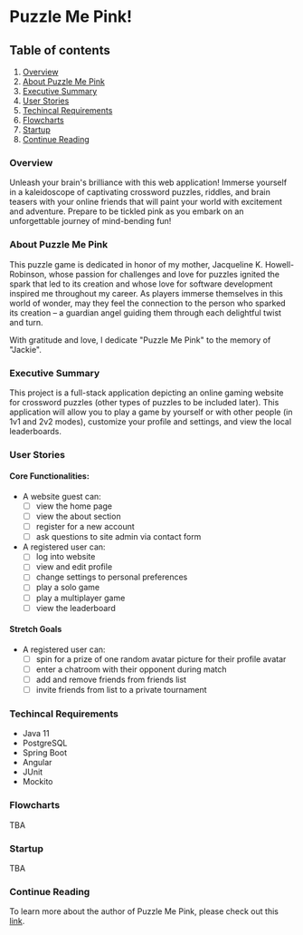 # Puzzle Me Pink!
## Table of contents
1. [Overview](#overview)
2. [About Puzzle Me Pink](#about)
3. [Executive Summary](#summary)
4. [User Stories](#user-stories)
5. [Techincal Requirements](#tech-reqs)
6. [Flowcharts](#charts)
7. [Startup](#startup)
7. [Continue Reading](#resources)

### Overview <a name="overview"></a>
Unleash your brain's brilliance with this web application! Immerse yourself in a kaleidoscope of captivating crossword puzzles, riddles, and brain teasers with your online friends that will paint your world with excitement and adventure. Prepare to be tickled pink as you embark on an unforgettable journey of mind-bending fun!

### About Puzzle Me Pink <a name="about"></a>
This puzzle game is dedicated in honor of my mother, Jacqueline K. Howell-Robinson, whose passion for challenges and love for puzzles ignited the spark that led to its creation and whose love for software development inspired me throughout my career. As players immerse themselves in this world of wonder, may they feel the connection to the person who sparked its creation – a guardian angel guiding them through each delightful twist and turn.

With gratitude and love, I dedicate "Puzzle Me Pink" to the memory of "Jackie".

### Executive Summary <a name="summary"></a>
This project is a full-stack application depicting an online gaming website for crossword puzzles (other types of puzzles to be included later). This application will allow you to play a game by yourself or with other people (in 1v1 and 2v2 modes), customize your profile and settings, and view the local leaderboards.

### User Stories <a name="user-stories"></a>
#### Core Functionalities:
- A website guest can:
    - [ ] view the home page
    - [ ] view the about section
    - [ ] register for a new account
    - [ ] ask questions to site admin via contact form

- A registered user can:
    - [ ] log into website
    - [ ] view and edit profile
    - [ ] change settings to personal preferences
    - [ ] play a solo game
    - [ ] play a multiplayer game
    - [ ] view the leaderboard

#### Stretch Goals
- A registered user can:
    - [ ] spin for a prize of one random avatar picture for their profile avatar
    - [ ] enter a chatroom with their opponent during match
    - [ ] add and remove friends from friends list
    - [ ] invite friends from list to a private tournament

### Techincal Requirements <a name="tech-reqs"></a>
- Java 11
- PostgreSQL
- Spring Boot
- Angular
- JUnit
- Mockito

### Flowcharts <a name="charts"></a>
TBA

### Startup <a name="startup"></a>
TBA

### Continue Reading <a name="resources"></a>
To learn more about the author of Puzzle Me Pink, please check out this [link](https://www.linkedin.com/in/azhyaknox/).